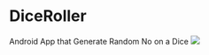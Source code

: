 # DiceRoller
Android App that Generate Random No on a Dice
![](DiceRoller/app/src/main/res/drawable/screenshot1.png)
